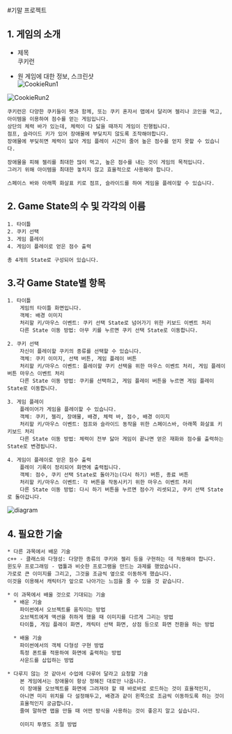 #기말 프로젝트
## 1. 게임의 소개
* 제목  
쿠키런

* 원 게임에 대한 정보, 스크린샷  
![CookieRun1](https://user-images.githubusercontent.com/71144692/94241081-236bfb80-ff4f-11ea-9461-f2b4aa5ef238.png)

![CookieRun2](https://user-images.githubusercontent.com/71144692/94241857-303d1f00-ff50-11ea-9761-096c7da124f5.jpg)

```
쿠키런은 다양한 쿠키들이 펫과 함께, 또는 쿠키 혼자서 맵에서 달리며 젤리나 코인을 먹고, 아이템을 이용하여 점수를 얻는 게임입니다.
상단의 체력 바가 있는데, 체력이 다 닳을 때까지 게임이 진행됩니다.  
점프, 슬라이드 키가 있어 장애물에 부딪치지 않도록 조작해야합니다. 
장애물에 부딪히면 체력이 닳아 게임 플레이 시간이 줄어 높은 점수를 얻지 못할 수 있습니다. 
```
```
장애물을 피해 젤리를 최대한 많이 먹고, 높은 점수를 내는 것이 게임의 목적입니다.  
그러기 위해 아이템을 최대한 놓치지 않고 효율적으로 사용해야 합니다.  

스페이스 바와 아래쪽 화살표 키로 점프, 슬라이드를 하여 게임을 플레이할 수 있습니다.
```
## 2. Game State의 수 및 각각의 이름
```
1. 타이틀
2. 쿠키 선택
3. 게임 플레이
4. 게임이 플레이로 얻은 점수 출력

총 4개의 State로 구성되어 있습니다.
```

## 3.각 Game State별 항목
```
1. 타이틀  
    게임의 타이틀 화면입니다.  
    객체: 배경 이미지  
    처리할 키/마우스 이벤트: 쿠키 선택 State로 넘어가기 위한 키보드 이벤트 처리
    다른 State 이동 방법: 아무 키를 누르면 쿠키 선택 State로 이동합니다.
```
```
2. 쿠키 선택  
    자신이 플레이할 쿠키의 종류를 선택할 수 있습니다.  
    객체: 쿠키 이미지, 선택 버튼, 게임 플레이 버튼  
    처리할 키/마우스 이벤트: 플레이할 쿠키 선택을 위한 마우스 이벤트 처리, 게임 플레이 버튼 마우스 이벤트 처리   
    다른 State 이동 방법: 쿠키를 선택하고, 게임 플레이 버튼을 누르면 게임 플레이 State로 이동합니다.
```
```    
3. 게임 플레이  
    플레이어가 게임을 플레이할 수 있습니다.
    객체: 쿠키, 젤리, 장애물, 배경, 체력 바, 점수, 배경 이미지 
    처리할 키/마우스 이벤트: 점프와 슬라이드 동작을 위한 스페이스바, 아래쪽 화살표 키 키보드 처리   
    다른 State 이동 방법: 체력이 전부 닳아 게임이 끝나면 얻은 재화와 점수를 출력하는 State로 변경됩니다.
```
```    
4. 게임이 플레이로 얻은 점수 출력
    플레이 기록이 정리되어 화면에 출력됩니다.
    객체: 점수, 쿠키 선택 State로 돌아가는(다시 하기) 버튼, 종료 버튼  
    처리할 키/마우스 이벤트: 각 버튼을 작동시키기 위한 마우스 이벤트 처리  
    다른 State 이동 방법: 다시 하기 버튼을 누르면 점수가 리셋되고, 쿠키 선택 State로 돌아갑니다.
```
![diagram](https://user-images.githubusercontent.com/71144692/94254806-3c31dc80-ff62-11ea-8620-f2b3278d3187.PNG)

## 4. 필요한 기술
```
* 다른 과목에서 배운 기술  
c++ - 클래스와 다형성: 다양한 종류의 쿠키와 젤리 등을 구현하는 데 적용해야 합니다.
윈도우 프로그래밍 - 맵툴과 비슷한 프로그램을 만드는 과제를 했었습니다.  
가로로 큰 이미지를 그리고, 그것을 조금씩 옆으로 이동하게 했습니다.  
이것을 이용해서 캐릭터가 앞으로 나아가는 느낌을 줄 수 있을 것 같습니다.
```
``` 
* 이 과목에서 배울 것으로 기대되는 기술
  * 배운 기술   
    파이썬에서 오브젝트를 움직이는 방법  
    오브젝트에게 액션을 취하게 했을 때 이미지를 다르게 그리는 방법  
    타이틀, 게임 플레이 화면, 캐릭터 선택 화면, 상점 등으로 화면 전환을 하는 방법
 
  * 배울 기술    
    파이썬에서의 객체 다형성 구현 방법  
    특정 폰트를 적용하여 화면에 출력하는 방법
    사운드를 삽입하는 방법
```
```
* 다루지 않는 것 같아서 수업에 다루어 달라고 요청할 기술  
    본 게임에서는 장애물이 항상 정해진 대로만 나옵니다.
    이 장애물 오브젝트를 화면에 그려져야 할 때 바로바로 로드하는 것이 효율적인지,
    아니면 미리 위치를 다 설정해두고, 배경과 같이 왼쪽으로 조금씩 이동하도록 하는 것이
    효율적인지 궁금합니다.  
    줄여 말하면 맵을 만들 때 어떤 방식을 사용하는 것이 좋은지 알고 싶습니다.    

    이미지 투명도 조절 방법
```